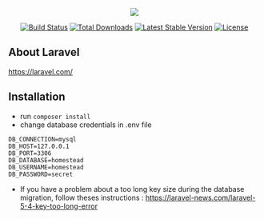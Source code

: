 <p align="center"><img src="https://laravel.com/assets/img/components/logo-laravel.svg"></p>

<p align="center">
<a href="https://travis-ci.org/laravel/framework"><img src="https://travis-ci.org/laravel/framework.svg" alt="Build Status"></a>
<a href="https://packagist.org/packages/laravel/framework"><img src="https://poser.pugx.org/laravel/framework/d/total.svg" alt="Total Downloads"></a>
<a href="https://packagist.org/packages/laravel/framework"><img src="https://poser.pugx.org/laravel/framework/v/stable.svg" alt="Latest Stable Version"></a>
<a href="https://packagist.org/packages/laravel/framework"><img src="https://poser.pugx.org/laravel/framework/license.svg" alt="License"></a>
</p>

## About Laravel
https://laravel.com/

## Installation
- run ``composer install``
- change database credentials in .env file
```
DB_CONNECTION=mysql
DB_HOST=127.0.0.1
DB_PORT=3306
DB_DATABASE=homestead
DB_USERNAME=homestead
DB_PASSWORD=secret
```
- If you have a problem about a too long key size during the database migration, follow theses instructions : https://laravel-news.com/laravel-5-4-key-too-long-error
